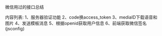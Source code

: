 微信用过的接口总结

内容列表:
    1、服务器验证功能
    2、code换access_token
    3、mediaID下载语音和图片
    4、发送模板消息
    5、根据openid获取用户信息
    6、前端获取微信签名(jsconfig)
